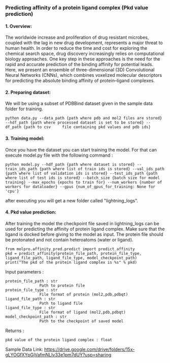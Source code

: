 ### Predicting affinity of a protein ligand complex (Pkd value prediction)
#### 1. Overview:
The worldwide increase and proliferation of drug resistant microbes, coupled with the lag in new drug development, represents a major threat to human health. In order to reduce the time and cost for exploring the chemical search space, drug discovery increasingly relies on computational biology approaches. One key step in these approaches is the need for the rapid and accurate prediction of the binding affinity for potential leads. Here, we present an ensemble of three-dimensional (3D) Convolutional Neural Networks (CNNs), which combines voxelized  molecular descriptors for predicting the absolute binding affinity of protein–ligand complexes.

#### 2. Preparing dataset:
We will be using a subset of PDBBind dataset given in the sample data folder for training. 

    python data.py --data_path {path where pdb and mol2 files are stored} --hdf_path {path where processed dataset is set to be stored} --df_path {path to csv     file containing pkd values and pdb ids} 

#### 3. Training model: 
Once you have the dataset you can start training the model. For that can execute model.py file with the following command : 

    python model.py --hdf_path {path where dataset is stored} --train_ids_path {path where list of train ids is stored} --val_ids_path {path where list of validation ids is stored} --test_ids_path {path where list of test ids is stored} --batch_size {batch size for model training} --max_epochs {epochs to train for} --num_workers {number of workers for dataloader} --gpus {num_of_gpus_for_training: None for 'cpu'}

after executing you will get a new folder called "lightning_logs".

#### 4. Pkd value prediction:
After training the model the checkpoint file saved in lightning_logs can be used for predicting the affinity of protein ligand complex. Make sure that the ligand is docked before giving to the model as input. The protein file should be protonated and not contain heteroatoms (water or ligand).

    from molpro.affinity_pred.predict import predict_affinity
    pkd = predict_affinity(protein_file_path, protein_file_type, ligand_file_path, ligand_file_type, model_checkpoint_path)
    print("The pkd of the protein ligand complex is %s" % pkd)
    
Input parameters :

    protein_file_path : str
                   Path to protein file
    protein_file_type : str
                   File format of protein (mol2,pdb,pdbqt)
    ligand_file_path : str
                   Path to ligand file
    ligand_file_type : str
                   File format of ligand (mol2,pdb,pdbqt)
    model_checkpoint_path : str 
                   Path to the checkpoint of saved model

Returns : 

    pkd value of the protein ligand complex : float

Sample Data Link: https://drive.google.com/drive/folders/15x-gLYOGfXYpGjVafmNLIv33e1pm7dUY?usp=sharing
